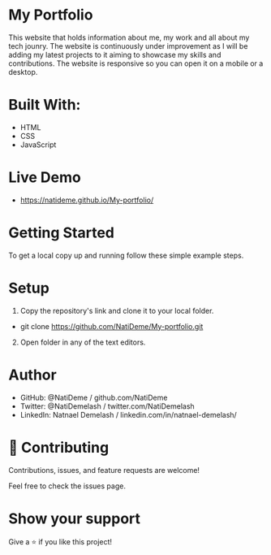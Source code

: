 # My Portfolio
This website that holds information about me, my work and all about my tech jounry. The website is continuously under improvement as I will be adding my latest projects to it aiming to showcase my skills and contributions. The website is responsive so you can open it on a mobile or a desktop. 

# Built With: 
- HTML
- CSS
- JavaScript
# Live Demo
- https://natideme.github.io/My-portfolio/

# Getting Started


To get a local copy up and running follow these simple example steps.


# Setup
1. Copy the repository's link and clone it to your local folder.
- git clone https://github.com/NatiDeme/My-portfolio.git
2. Open folder in any of the text editors.
# Author

- GitHub: @NatiDeme / github.com/NatiDeme
- Twitter: @NatiDemelash / twitter.com/NatiDemelash
- LinkedIn: Natnael Demelash / linkedin.com/in/natnael-demelash/

# 🤝 Contributing
Contributions, issues, and feature requests are welcome!

Feel free to check the issues page.

# Show your support
Give a ⭐️ if you like this project!
